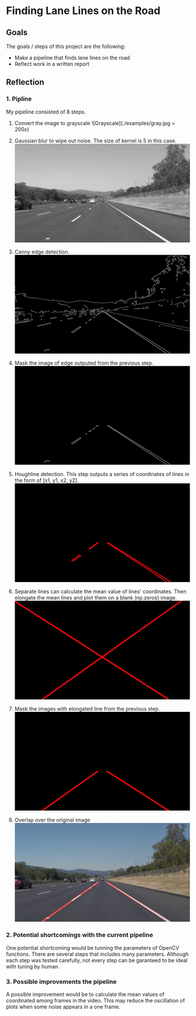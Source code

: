 # **Finding Lane Lines on the Road**


## Goals

The goals / steps of this project are the following:
* Make a pipeline that finds lane lines on the road
* Reflect work in a written report


[//]: # (Image References)

[blur]: ./examples/blur.jpg "Blur"
[canny]: ./examples/canny.jpg "Canny"
[masked_canny]: ./examples/masked_canny.jpg "Masked Canny"
[hough]: ./examples/hough_lines.jpg "Hough Lines"
[long_lines]: ./examples/long_lines.jpg "Long Lines"
[long_lines_mask]: ./examples/long_lines_mask.jpg "Masked Long Lines"
[overlapped]: ./examples/overlapped.jpg "Overlapped"


## Reflection

### 1. Pipline

My pipeline consisted of 8 steps.

1. Convert the image to grayscale
![Grayscale](./examples/gray.jpg = 200x)

2. Gaussian blur to wipe out noise. The size of kernel is 5 in this case.
![alt text][blur]

3. Canny edge detection.
![alt text][canny]

4. Mask the image of edge outputed from the previous step.
![alt text][masked_canny]

5. Houghline detection. This step outputs a series of coordinates of lines in the form
of [x1, y1, x2, y2].
![alt text][hough]

6. Separate lines can calculate the mean value of lines' coordinates. Then elongate the mean lines
and plot them on a blank (np.zeros) image.
![alt text][long_lines]

7. Mask the images with elongated line from the previous step.
![alt text][long_lines_mask]

8. Overlap over the original image
![alt text][overlapped]

### 2. Potential shortcomings with the current pipeline

One potential shortcoming would be tunning the parameters of OpenCV functions. There
are several steps that includes many parameters. Although each step was tested carefully,
not every step can be garanteed to be ideal with tuning by human.

### 3. Possible improvements the pipeline

A possible improvement would be to calculate the mean values of coordinated among frames
in the video. This may reduce the oscillation of plots when some noise appears in a one frame.

